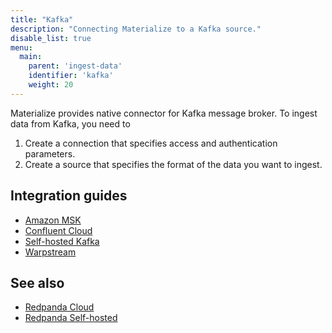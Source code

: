 ```yaml
---
title: "Kafka"
description: "Connecting Materialize to a Kafka source."
disable_list: true
menu:
  main:
    parent: 'ingest-data'
    identifier: 'kafka'
    weight: 20
---
```


Materialize provides native connector for Kafka message broker. To ingest data
from Kafka, you need to

1. Create a connection that specifies access and authentication parameters.
2. Create a source that specifies the format of the data you want to ingest.

## Integration guides

- [Amazon MSK](/ingest-data/kafka/amazon-msk/)
- [Confluent Cloud](/ingest-data/kafka/confluent-cloud/)
- [Self-hosted Kafka](/ingest-data/kafka/kafka-self-hosted/)
- [Warpstream](/ingest-data/kafka/warpstream/)

## See also

- [Redpanda Cloud](/ingest-data/redpanda/redpanda-cloud/)
- [Redpanda Self-hosted](/ingest-data/redpanda/)
